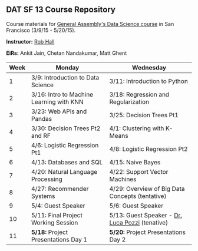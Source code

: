 ## DAT SF 13 Course Repository

Course materials for [General Assembly's Data Science course](https://generalassemb.ly/education/data-science/san-francisco) in San Francisco (3/9/15 - 5/20/15).

**Instructor:** [Rob Hall](https://generalassemb.ly/instructors/rob-hall/1864)

**EiRs:** Ankit Jain, Chetan Nandakumar, Matt Ghent

Week | Monday | Wednesday
--- | --- | ---
1 | 3/9: Introduction to Data Science | 3/11: Introduction to Python
2 | 3/16: Intro to Machine Learning with KNN | 3/18: Regression and Regularization
3 | 3/23: Web APIs and Pandas | 3/25: Decision Trees Pt1
4 | 3/30: Decision Trees Pt2 and RF | 4/1: Clustering with K-Means
5 | 4/6: Logistic Regression Pt1 | 4/8: Logistic Regression Pt2
6 | 4/13: Databases and SQL | 4/15: Naive Bayes
7 | 4/20: Natural Language Processing | 4/22: Support Vector Machines
8 | 4/27: Recommender Systems | 4/29: Overview of Big Data Concepts (tentative)
9 | 5/4: Guest Speaker | 5/6: Guest Speaker
10 | 5/11: Final Project Working Session | 5/13: Guest Speaker - [Dr. Luca Pozzi](https://generalassemb.ly/instructors/dr-luca-pozzi/4825) (tenative)
11 | **5/18:** Project Presentations Day 1 | **5/20:** Project Presentations Day 2
